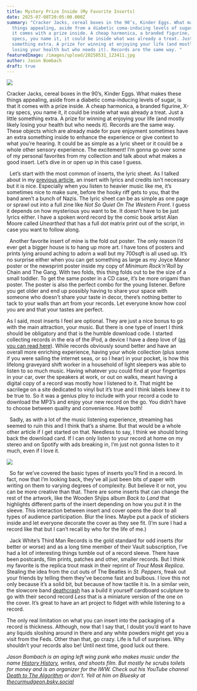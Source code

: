 ```yaml
---
title: Mystery Prize Inside (My Favorite Inserts)
date: 2025-07-08T20:05:00.000Z
summary: "Cracker Jacks, cereal boxes in the 90’s, Kinder Eggs. What makes these
  things appealing, aside from a diabetic coma-inducing levels of sugar, is that
  it comes with a prize inside. A cheap harmonica, a branded figurine, X-ray
  specs, you name it, it could be inside what was already a treat. Just a little
  something extra. A prize for winning at enjoying your life (and mostly likely
  losing your health but who needs it). Records are the same way. "
featuredImage: /images/upload/20250531_123411.jpg
author: Jason Bombach
draft: true
---
```

![](/images/upload/20250531_123411.jpg)

Cracker Jacks, cereal boxes in the 90’s, Kinder Eggs. What makes these things appealing, aside from a diabetic coma-inducing levels of sugar, is that it comes with a prize inside. A cheap harmonica, a branded figurine, X-ray specs, you name it, it could be inside what was already a treat. Just a little something extra. A prize for winning at enjoying your life (and mostly likely losing your health but who needs it). Records are the same way. These objects which are already made for pure enjoyment sometimes have an extra something inside to enhance the experience or give context to what you’re hearing. It could be as simple as a lyric sheet or it could be a whole other sensory experience. The excitement! I’m gonna go over some of my personal favorites from my collection and talk about what makes a good insert. Let’s dive in or open up in this case I guess. 

  Let’s start with the most common of inserts, the lyric sheet. As I talked about in my [previous article](https://ihavethatonvinyl.com/essays/what-makes-good-album-art/), an insert with lyrics and credits isn’t necessary but it is nice. Especially when you listen to heavier music like me, it’s sometimes nice to make sure, before the hooky riff gets to you, that the band aren’t a bunch of Nazis. The lyric sheet can be as simple as one page or sprawl out into a full zine like *Not So Quiet On The Western Front*. I guess it depends on how mysterious you want to be. It doesn’t have to be just lyrics either. I have a spoken word record by the comic book artist Alan Moore called *Unearthed* that has a full dot matrix print out of the script, in case you want to follow along.

  Another favorite insert of mine is the fold out poster. The only reason I’d ever get a bigger house is to hang up more art. I have tons of posters and prints lying around aching to adorn a wall but my 700sqft is all used up. It’s no surprise either when you can get something as large as my Joyce Manor poster or the newsprint poster inside my copy of *Minimum Rock’n’Roll* by Chain and The Gang. With two folds, this thing folds out to be the size of a small toddler. To get the same poster in a CD case, it’s be more origami than poster. The poster is also the perfect combo for the young listener. Before you get older and end up possibly having to share your space with someone who doesn’t share your taste in decor, there’s nothing better to tack to your walls than art from your records. Let everyone know how cool you are and that your tastes are perfect.



As I said, most inserts I feel are optional. They are just a nice bonus to go with the main attraction, your music. But there is one type of insert I think should be obligatory and that is the humble download code. I started collecting records in the era of the iPod, a device I have a deep love of ([as you can read here](https://amadcap.tumblr.com/post/694056462233812992/defense-of-a-device-that-does-just-one-thing)). While records obviously sound better and have an overall more enriching experience, having your whole collection (plus some if you were sailing the internet seas, or so I hear) in your pocket, is how this lifelong graveyard shift worker in a household of light sleepers was able to listen to so much music. Having whatever you could find at your fingertips in your car, over the speakers at work, or out on walks, meant having a digital copy of a record was mostly how I listened to it. That might be sacrilege on a site dedicated to vinyl but it’s true and I think labels knew it to be true to. So it was a genius ploy to include with your record a code to download the MP3’s and enjoy your new record on the go. You didn’t have to choose between quality and convenience. Have both! 

  Sadly, as with a lot of the music listening experience, streaming has seemed to ruin this and I think that’s a shame. But that would be a whole other article if I get started on that. Needless to say, I think we should bring back the download card. If I can only listen to your record at home on my stereo and on Spotify with ads breaking in, I’m just not gonna listen to it much, even if I love it. 

![](/images/upload/20250531_123054.jpg)

  So far we’ve covered the basic types of inserts you’ll find in a record. In fact, now that I’m looking back, they’ve all just been bits of paper with writing on them to varying degrees of complexity. But believe it or not, you can be more creative than that. There are some inserts that can change the rest of the artwork, like the Wooden Shjips album *Back to Land* that highlights different parts of the insert depending on how you put it in the sleeve. This interaction between insert and cover opens the door to all types of audience participation. Blur the lines. Maybe put a pack of stickers inside and let everyone decorate the cover as they see fit. (I’m sure I had a record like that but I can’t recall by who for the life of me.)

  Jack White’s Third Man Records is the gold standard for odd inserts (for better or worse) and as a long time member of their Vault subscription, I’ve had a lot of interesting things tumble out of a record sleeve. There have been postcards, film prints, patches and other, smaller records. But I think my favorite is the replica trout mask in their reprint of *Trout Mask Replica*. Stealing the idea from the cut outs of The Beatles in *St. Peppers*, freak out your friends by telling them they've become fast and bulbous. I love this not only because it’s a solid bit, but because of how tactile it is. In a similar vein, the slowcore band [deathcrash](https://deathcrash.bandcamp.com/album/less-2) has a build it yourself cardboard sculpture to go with their second record *Less* that is a miniature version of the one on the cover. It’s great to have an art project to fidget with while listening to a record.

The only real limitation on what you can insert into the packaging of a record is thickness. Although, now that I say that, I doubt you’d want to have any liquids sloshing around in there and any white powders might get you a visit from the Feds. Other than that, go crazy. Life is full of surprises. Why shouldn’t your records also be! Until next time, good luck out there.

*Jason Bombach is an aging left wing punk who makes music under the name [History History](https://historyhistory.bandcamp.com/), writes, and shoots film. But mostly he scrubs toilets for money and is an organizer for the IWW. Check out his YouTube channel [Death to The Algorithm](https://www.youtube.com/@DeathtotheAlgorithm) or don’t. Yell at him on Bluesky at [thecurmudgeon.bsky.social](https://bsky.app/profile/thecurmudgeon.bsky.social)*
